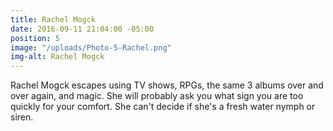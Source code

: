 ```yaml
---
title: Rachel Mogck
date: 2016-09-11 21:04:00 -05:00
position: 5
image: "/uploads/Photo-5-Rachel.png"
img-alt: Rachel Mogck
---
```


Rachel Mogck escapes using TV shows, RPGs, the same 3 albums over and over again, and magic. She will probably ask you what sign you are too quickly for your comfort. She can't decide if she's a fresh water nymph or siren.
